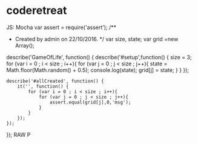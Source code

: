 # coderetreat

JS: Mocha
var assert = require('assert');
/**
 * Created by admin on 22/10/2016.
 */
var size, state;
var grid =new Array();
 
describe('GameOfLife', function() {
    describe('#setup',function() {
        size = 3;
        for (var i = 0 ; i < size ; i++){
            for (var j = 0 ; j < size ; j++){
                state = Math.floor(Math.random() + 0.5);
                console.log(state);
                grid[j] = state;
            }
        }
    });
 
    describe('#allCreated', function() {
        it('', function() {
            for (var i = 0 ; i < size ; i++){
                for (var j = 0 ; j < size ; j++){
                    assert.equal(grid[j],0,'msg');
                }
            }
        });
    });
});
RAW P
